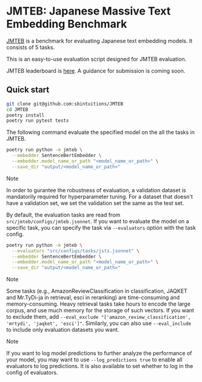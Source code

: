 # JMTEB: Japanese Massive Text Embedding Benchmark

[JMTEB](https://huggingface.co/datasets/sbintuitions/JMTEB) is a benchmark for evaluating Japanese text embedding models. It consists of 5 tasks.

This is an easy-to-use evaluation script designed for JMTEB evaluation.

JMTEB leaderboard is [here](leaderboard.md). A guidance for submission is coming soon.

## Quick start

```bash
git clone git@github.com:sbintuitions/JMTEB
cd JMTEB
poetry install
poetry run pytest tests
```

The following command evaluate the specified model on the all the tasks in JMTEB.

```bash
poetry run python -m jmteb \
  --embedder SentenceBertEmbedder \
  --embedder.model_name_or_path "<model_name_or_path>" \
  --save_dir "output/<model_name_or_path>"
```

> [!NOTE]
> In order to gurantee the robustness of evaluation, a validation dataset is mandatorily required for hyperparameter tuning.
> For a dataset that doesn't have a validation set, we set the validation set the same as the test set.

By default, the evaluation tasks are read from `src/jmteb/configs/jmteb.jsonnet`.
If you want to evaluate the model on a specific task, you can specify the task via `--evaluators` option with the task config.

```bash
poetry run python -m jmteb \
  --evaluators "src/configs/tasks/jsts.jsonnet" \
  --embedder SentenceBertEmbedder \
  --embedder.model_name_or_path "<model_name_or_path>" \
  --save_dir "output/<model_name_or_path>"
```

> [!NOTE]
> Some tasks (e.g., AmazonReviewClassification in classification, JAQKET and Mr.TyDi-ja in retrieval, esci in reranking) are time-consuming and memory-consuming. Heavy retrieval tasks take hours to encode the large corpus, and use much memory for the storage of such vectors. If you want to exclude them, add `--eval_exclude "['amazon_review_classification', 'mrtydi', 'jaqket', 'esci']"`. Similarly, you can also use `--eval_include` to include only evaluation datasets you want.

> [!NOTE]
> If you want to log model predictions to further analyze the performance of your model, you may want to use `--log_predictions true` to enable all evaluators to log predictions. It is also available to set whether to log in the config of evaluators.
